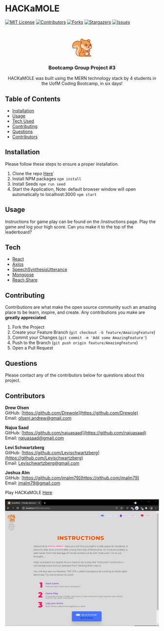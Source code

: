 # HACKaMOLE

[![MIT License][license-shield]][license-url]
[![Contributors][contributors-shield]][contributors-url]
[![Forks][forks-shield]][forks-url]
[![Stargazers][stars-shield]][stars-url]
[![Issues][issues-shield]][issues-url]

<br />
<p align="center">
  <a href="#">
    <img src="./client/src/images/logo.png" alt="Logo"/>
  </a>
</p>
<h3 align="center">Bootcamp Group Project #3</h3>
<p align="center">HACKaMOLE was built using the MERN technology stack by 4 students in the UofM Coding Bootcamp, in six days! </p>

## Table of Contents

- [Installation](#Installation)
- [Usage](#Usage)
- [Tech Used](#Tech)
- [Contributing](#Contributing)
- [Questions](#Questions)
- [Contributors](#Contributors)

## Installation

Please follow these steps to ensure a proper installation.

1. Clone the repo [Here](https://github.com/jmalm79/hack-a-mole.git)`
2. Install NPM packages `npm install`
3. Install Seeds `npm run seed`
4. Start the Application, Note: default browser window will open automatically to localhost:3000 `npm start`

## Usage

Instructions for game play can be found on the /instructions page. Play the game and log your high score. Can you make it to the top of the leaderboard?

## Tech

- [React](https://reactjs.org/)
- [Axios](https://www.npmjs.com/package/axios)
- [SpeechSynthesisUtterance](https://developer.mozilla.org/en-US/docs/Web/API/SpeechSynthesisUtterance)
- [Mongoose](https://mongoosejs.com/)
- [React-Share](https://www.npmjs.com/package/react-share)

## Contributing

Contributions are what make the open source community such an amazing place to be learn, inspire, and create. Any contributions you make are **greatly appreciated**.

1. Fork the Project
2. Create your Feature Branch (`git checkout -b feature/AmazingFeature`)
3. Commit your Changes (`git commit -m 'Add some AmazingFeature'`)
4. Push to the Branch (`git push origin feature/AmazingFeature`)
5. Open a Pull Request

## Questions

Please contact any of the contributors below for questions about this project.

## Contributors

<strong>Drew Olsen</strong> <br />
GitHub: [https://github.com/Drewole](https://github.com/Drewole)<br />
Email: [olsenj.andrew@gmail.com](olsenj.andrew@gmail.com)

<strong>Najua Saad</strong> <br />
GitHub: [https://github.com/najuasaad](https://github.com/najuasaad)<br />
Email: [najuasaad@gmail.com](najuasaad@gmail.com)

<strong>Levi Schwartzberg</strong> <br />
GitHub: [https://github.com/Levischwartzberg](https://github.com/Levischwartzberg)<br />
Email: [Levischwartzberg@gmail.com](Levischwartzberg@gmail.com)

<strong>Joshua Alm</strong> <br />
GitHub: [https://github.com/jmalm79](https://github.com/jmalm79)<br />
Email: [jmalm79@gmail.com](jmalm79@gmail.com)

Play HACKaMOLE [Here](https://enigmatic-sierra-05882.herokuapp.com/)

<a href="#">
    <img src="./client/src/images/instructions.jpg" alt="screenshot"/>
  </a>

[license-shield]: https://img.shields.io/badge/License-MIT-yellow.svg
[license-url]: https://github.com/jmalm79/hack-a-mole/blob/master/LICENSE.txt
[contributors-shield]: https://img.shields.io/github/contributors/jmalm79/hack-a-mole.svg?style=for-the-badge
[contributors-url]: https://github.com/jmalm79/hack-a-mole/graphs/contributors
[forks-shield]: https://img.shields.io/github/forks/jmalm79/hack-a-mole.svg?style=for-the-badge
[forks-url]: https://github.com/jmalm79/hack-a-mole/network/members
[stars-shield]: https://img.shields.io/github/stars/jmalm79/hack-a-mole.svg?style=for-the-badge
[stars-url]: https://github.com/jmalm79/hack-a-mole/stargazers
[issues-shield]: https://img.shields.io/github/issues/jmalm79/hack-a-mole.svg?style=for-the-badge
[issues-url]: https://github.com/jmalm79/hack-a-mole/issues
